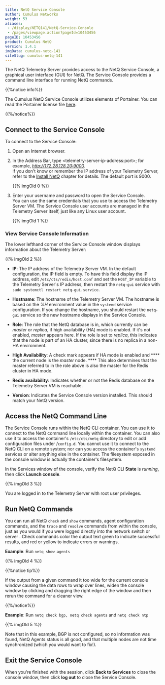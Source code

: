 ```yaml
---
title: NetQ Service Console
author: Cumulus Networks
weight: 53
aliases:
 - /display/NETQ141/NetQ-Service-Console
 - /pages/viewpage.action?pageId=10453456
pageID: 10453456
product: Cumulus NetQ
version: 1.4.1
imgData: cumulus-netq-141
siteSlug: cumulus-netq-141
---
```

The NetQ Telemetry Server provides access to the NetQ Service Console, a
graphical user interface (GUI) for NetQ. The Service Console provides a
command line interface for running NetQ commands.

{{%notice info%}}

The Cumulus NetQ Service Console utilizes elements of Portainer. You can
read the Portainer license file
[here](https://github.com/portainer/portainer/blob/develop/LICENSE).

{{%/notice%}}

## <span>Connect to the Service Console</span>

To connect to the Service Console:

1.  Open an Internet browser.

2.  In the Address Bar, type \<telemetry-server-ip-address:port\>; for
    example, *http://172.28.128.20:9000.*  
    If you don't know or remember the IP address of your Telemetry
    Server, refer to the [Install
    NetQ](/version/cumulus-netq-141/Cumulus-NetQ-Deployment-Guide/Install-NetQ)
    chapter for details. The default port is 9000.
    
    {{% imgOld 0 %}}

3.  Enter your username and password to open the Service Console.  
    You can use the same credentials that you use to access the
    Telemetry Server VM. The Service Console user accounts are managed
    in the Telemetry Server itself, just like any Linux user account.
    
    {{% imgOld 1 %}}

### <span>View Service Console Information</span>

The lower lefthand corner of the Service Console window displays
information about the Telemetry Server:

{{% imgOld 2 %}}

  - **IP**: The IP address of the Telemetry Server VM. In the default
    configuration, the IP field is empty. To have this field display the
    IP address, edit `/etc/cts/redis/host.conf` and set the `HOST_IP`
    variable to the Telemetry Server's IP address, then restart the
    `netq-gui` service with `sudo systemctl restart netq-gui.service`.

  - **Hostname**: The hostname of the Telemetry Server VM. The hostname
    is based on the *%H* environment value in the `systemd` service
    configuration. If you change the hostname, you should restart the
    `netq-gui` service so the new hostname displays in the Service
    Console.

  - **Role**: The role that the NetQ database is in, which currently can
    be *master* or *replica*, if high availability (HA) mode is enabled.
    If it's not enabled, *master* appears here. If the role is set to
    *replica*, this indicates that the node is part of an HA cluster,
    since there is no replica in a non-HA environment.

  - **High Availability**: A check mark appears if HA mode is enabled
    and **** the current node is the *master* node. **** This also
    determines that the master referred to in the role above is also the
    master for the Redis cluster in HA mode.

  - **Redis availability**: Indicates whether or not the Redis database
    on the Telemetry Server VM is reachable.

  - **Version**: Indicates the Service Console version installed. This
    should match your NetQ version.

## <span>Access the NetQ Command Line</span>

The Service Console runs within the NetQ CLI container. You can use it
to connect to the NetQ command line locally within the container. You
can also use it to access the container's `/etc/cts/netq` directory to
edit or add configuration files under /`config.d`. You cannot use it to
connect to the NetQ CLI on a remote system; nor can you access the
container's `systemd` services or alter anything else in the container.
The filesystem exposed in the console window is actually the container's
filesystem.

In the Services window of the console, verify the NetQ CLI **State** is
*running*, then click **Launch console**.

{{% imgOld 3 %}}

You are logged in to the Telemetry Server with root user privileges.

## <span>Run NetQ Commands</span>

You can run all NetQ `check` and `show` commands, agent configuration
commands, and the `trace` and `resolve` commands from within the
console, just as you would if you were logged directly into the network
switch or server . Check commands color the output text green to
indicate successful results, and red or yellow to indicate errors or
warnings.

**Example**: Run `netq show agents`

{{% imgOld 4 %}}

{{%notice tip%}}

If the output from a given command it too wide for the current console
window causing the data rows to wrap over lines, widen the console
window by clicking and dragging the right edge of the window and then
rerun the command for a cleaner view.

{{%/notice%}}

**Example**: Run `netq check bgp, netq check agents` and `netq check
ntp`

{{% imgOld 5 %}}

Note that in this example, BGP is not configured, so no information was
found, NetQ Agents status is all good, and that multiple nodes are not
time synchronized (which you would want to fix\!).

## <span>Exit the Service Console</span>

When you're finished with the session, click **Back to Services** to
close the console window, then click **log out** to close the Service
Console.

<article id="html-search-results" class="ht-content" style="display: none;">

</article>

<footer id="ht-footer">

</footer>

